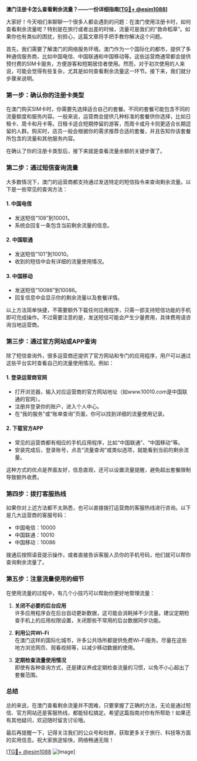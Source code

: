 **澳门注册卡怎么查看剩余流量？——一份详细指南[[TG💪+ @esim1088](https://t.me/s/esim1088)]**

大家好！今天咱们来聊聊一个很多人都会遇到的问题：在澳门使用注册卡时，如何查看剩余流量呢？特别是在旅行或者出差的时候，流量可是我们的“救命稻草”。如果你也有类似的困扰，别担心，这篇文章将手把手教你解决这个问题。

首先，我们需要了解澳门的网络服务环境。澳门作为一个国际化的都市，提供了多种通信服务商，比如中国电信、中国联通和中国移动等。这些运营商通常都会提供预付费的SIM卡服务，方便游客和短期居住者使用。然而，对于初次使用的人来说，可能会觉得有些复杂，尤其是如何查看剩余流量这一环节。接下来，我们就分步骤来说明。

### **第一步：确认你的注册卡类型**

在澳门购买SIM卡时，你需要先选择适合自己的套餐。不同的套餐可能包含不同的流量额度和服务内容。一般来说，运营商会提供几种标准的套餐供你选择，比如日租卡、周卡和月卡等。日租卡适合短期停留的游客，而周卡或月卡则更适合长期逗留的人群。购买时，店员一般会根据你的需求推荐合适的套餐，并且告知你该套餐所包含的流量和其他服务内容。

在确认了你的注册卡类型后，接下来就是查看流量余额的关键步骤了。

### **第二步：通过短信查询流量**

大多数情况下，澳门的运营商都支持通过发送特定的短信指令来查询剩余流量。以下是一些常见的查询方法：

#### **1. 中国电信**
- 发送短信“108”到10001。
- 系统会回复一条包含当前剩余流量的信息。

#### **2. 中国联通**
- 发送短信“101”到10010。
- 收到的短信中会有详细的流量使用情况。

#### **3. 中国移动**
- 发送短信“10086”到10086。
- 回复信息中会显示你的剩余流量以及套餐详情。

以上方法简单快捷，不需要额外下载任何应用程序，只需一部支持短信功能的手机即可完成操作。不过需要注意的是，发送短信可能会产生少量费用，具体费用请咨询当地运营商。

### **第三步：通过官方网站或APP查询**

除了短信查询外，很多运营商还提供了官方网站和专门的应用程序，用户可以通过这些平台实时查看自己的流量使用情况。例如：

#### **1. 登录运营商官网**
- 打开浏览器，输入对应运营商的官方网站地址（如www.10010.com是中国联通的官网）。
- 注册并登录你的账户，进入个人中心。
- 在“我的服务”或“账单查询”页面，你可以找到详细的流量使用记录。

#### **2. 下载官方APP**
- 常见的运营商都有相应的手机应用程序，比如“中国联通”、“中国移动”等。
- 安装完成后，登录账号，点击“流量查询”或类似选项，就能看到当前的剩余流量。

这种方式的优点是界面友好，信息直观，还可以设置流量提醒，避免超出套餐限制导致额外收费。

### **第四步：拨打客服热线**

如果你对上述方法都不太熟悉，也可以直接拨打运营商的客服热线进行咨询。以下是几大运营商的客服号码：

- 中国电信：10000
- 中国联通：10010
- 中国移动：10086

拨通后按照语音提示操作，或者直接告诉客服人员你的手机号码，他们就可以帮你查询剩余流量了。

### **第五步：注意流量使用的细节**

在使用流量的过程中，有几个小技巧可以帮助你更好地管理流量：

1. **关闭不必要的后台应用**  
   许多应用程序会在后台自动更新数据，这可能会消耗掉不少流量。建议定期检查手机上的应用权限设置，关闭那些不常用的后台数据同步功能。

2. **利用公共Wi-Fi**  
   在澳门这样的国际化城市，许多公共场所都提供免费Wi-Fi服务。尽量在这些地方浏览网页、观看视频等，以减少移动数据的使用。

3. **定期检查流量使用情况**  
   即使有各种查询方式，还是建议养成定期检查流量的习惯，以免不小心超出了套餐范围。

### **总结**

总的来说，在澳门查看剩余流量并不困难，只要掌握了正确的方法，无论是通过短信、官方网站还是客服热线，都能轻松搞定。希望这篇指南对你有所帮助！如果还有其他疑问，欢迎随时留言讨论哦。

最后再提醒一下，记得关注我们的公众号和社群，获取更多关于旅行、科技等方面的实用信息。祝大家旅途愉快，网络畅通无阻！

[[TG💪+ @esim1088](https://t.me/s/esim1088) ![Image](https://i.postimg.cc/4NQfJmqS/Snipaste-2025-05-13-00-14-12.png)]